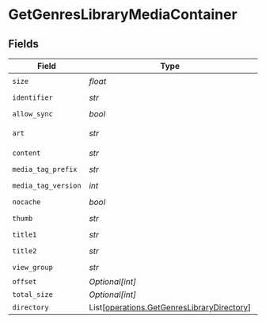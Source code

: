# GetGenresLibraryMediaContainer


## Fields

| Field                                                                                              | Type                                                                                               | Required                                                                                           | Description                                                                                        | Example                                                                                            |
| -------------------------------------------------------------------------------------------------- | -------------------------------------------------------------------------------------------------- | -------------------------------------------------------------------------------------------------- | -------------------------------------------------------------------------------------------------- | -------------------------------------------------------------------------------------------------- |
| `size`                                                                                             | *float*                                                                                            | :heavy_check_mark:                                                                                 | N/A                                                                                                | 50                                                                                                 |
| `identifier`                                                                                       | *str*                                                                                              | :heavy_check_mark:                                                                                 | N/A                                                                                                | com.plexapp.plugins.library                                                                        |
| `allow_sync`                                                                                       | *bool*                                                                                             | :heavy_check_mark:                                                                                 | N/A                                                                                                | false                                                                                              |
| `art`                                                                                              | *str*                                                                                              | :heavy_check_mark:                                                                                 | N/A                                                                                                | /:/resources/show-fanart.jpg                                                                       |
| `content`                                                                                          | *str*                                                                                              | :heavy_check_mark:                                                                                 | N/A                                                                                                | secondary                                                                                          |
| `media_tag_prefix`                                                                                 | *str*                                                                                              | :heavy_check_mark:                                                                                 | N/A                                                                                                | /system/bundle/media/flags/                                                                        |
| `media_tag_version`                                                                                | *int*                                                                                              | :heavy_check_mark:                                                                                 | N/A                                                                                                | 1734362201                                                                                         |
| `nocache`                                                                                          | *bool*                                                                                             | :heavy_check_mark:                                                                                 | N/A                                                                                                | true                                                                                               |
| `thumb`                                                                                            | *str*                                                                                              | :heavy_check_mark:                                                                                 | N/A                                                                                                | /:/resources/show.png                                                                              |
| `title1`                                                                                           | *str*                                                                                              | :heavy_check_mark:                                                                                 | N/A                                                                                                | TV Shows (Reality)                                                                                 |
| `title2`                                                                                           | *str*                                                                                              | :heavy_check_mark:                                                                                 | N/A                                                                                                | By Genre                                                                                           |
| `view_group`                                                                                       | *str*                                                                                              | :heavy_check_mark:                                                                                 | N/A                                                                                                | secondary                                                                                          |
| `offset`                                                                                           | *Optional[int]*                                                                                    | :heavy_minus_sign:                                                                                 | N/A                                                                                                |                                                                                                    |
| `total_size`                                                                                       | *Optional[int]*                                                                                    | :heavy_minus_sign:                                                                                 | N/A                                                                                                |                                                                                                    |
| `directory`                                                                                        | List[[operations.GetGenresLibraryDirectory](../../models/operations/getgenreslibrarydirectory.md)] | :heavy_minus_sign:                                                                                 | N/A                                                                                                |                                                                                                    |